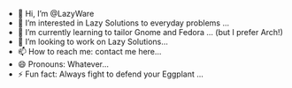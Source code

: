 - 👋 Hi, I’m @LazyWare
- 👀 I’m interested in Lazy Solutions to everyday problems ...
- 🌱 I’m currently learning to tailor Gnome and Fedora ... (but I prefer Arch!)
- 💞️ I’m looking to work on Lazy Solutions...
- 📫 How to reach me: contact me here...
- 😄 Pronouns: Whatever...
- ⚡ Fun fact: Always fight to defend your Eggplant ...

<!---
LazyWare/LazyWare is a ✨ special ✨ repository because its `README.md` (this file) appears on your GitHub profile.
You can click the Preview link to take a look at your changes.
--->
